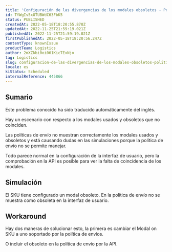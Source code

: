 ```yaml
---
title: 'Configuración de las divergencias de los modales obsoletos - Política de envíos'
id: TYWgIv5xOTUBWdC63FbK5
status: PUBLISHED
createdAt: 2022-05-18T18:20:55.870Z
updatedAt: 2022-11-25T21:59:19.021Z
publishedAt: 2022-11-25T21:59:19.021Z
firstPublishedAt: 2022-05-18T18:20:56.247Z
contentType: knownIssue
productTeam: Logistics
author: 2mXZkbi0oi061KicTExNjo
tag: Logistics
slug: configuracion-de-las-divergencias-de-los-modales-obsoletos-politica-de-envios
locale: es
kiStatus: Scheduled
internalReference: 445866
---
```


## Sumario

<div class="alert alert-info">
  <p>Este problema conocido ha sido traducido automáticamente del inglés.</p>
</div>


Hay un escenario con respecto a los modales usados y obsoletos que no coinciden.

Las políticas de envío no muestran correctamente los modales usados y obsoletos y está causando dudas en las simulaciones porque la política de envío no se permite manejar.

Todo parece normal en la configuración de la interfaz de usuario, pero la comprobación en la API es posible para ver la falta de coincidencia de los modales.




## Simulación


El SKU tiene configurado un modal obsoleto.
En la política de envío no se muestra como obsoleta en la interfaz de usuario.




## Workaround


Hay dos maneras de solucionar esto, la primera es cambiar el Modal on SKU a uno soportado por la política de envíos.

O incluir el obsoleto en la política de envío por la API.

